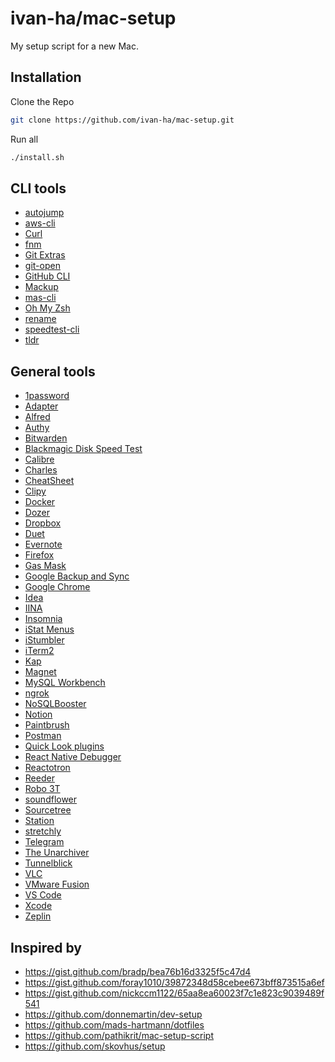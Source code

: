 # ivan-ha/mac-setup

My setup script for a new Mac.

## Installation

Clone the Repo

```sh
git clone https://github.com/ivan-ha/mac-setup.git
```

Run all

```sh
./install.sh
```

## CLI tools

- [autojump](https://github.com/wting/autojump)
- [aws-cli](https://github.com/aws/aws-cli)
- [Curl](https://github.com/curl/curl)
- [fnm](https://github.com/Schniz/fnm)
- [Git Extras](https://github.com/tj/git-extras)
- [git-open](https://github.com/paulirish/git-open)
- [GitHub CLI](https://github.com/cli/cli)
- [Mackup](https://github.com/lra/mackup)
- [mas-cli](https://github.com/mas-cli/mas)
- [Oh My Zsh](https://ohmyz.sh/)
- [rename](http://plasmasturm.org/code/rename/)
- [speedtest-cli](https://github.com/sivel/speedtest-cli)
- [tldr](https://github.com/tldr-pages/tldr)

## General tools

- [1password](https://1password.com/)
- [Adapter](https://macroplant.com/adapter)
- [Alfred](https://www.alfredapp.com/)
- [Authy](https://authy.com/)
- [Bitwarden](https://bitwarden.com/)
- [Blackmagic Disk Speed Test](https://itunes.apple.com/app/blackmagic-disk-speed-test/id425264550)
- [Calibre](https://calibre-ebook.com/)
- [Charles](https://www.charlesproxy.com/)
- [CheatSheet](https://mediaatelier.com/CheatSheet/)
- [Clipy](https://clipy-app.com/)
- [Docker](https://www.docker.com/)
- [Dozer](https://github.com/Mortennn/Dozer)
- [Dropbox](https://dropbox.com)
- [Duet](https://www.duetdisplay.com/)
- [Evernote](https://evernote.com/)
- [Firefox](https://www.mozilla.org/en-US/firefox/)
- [Gas Mask](https://github.com/2ndalpha/gasmask)
- [Google Backup and Sync](https://www.google.com/drive/download/backup-and-sync/)
- [Google Chrome](https://www.google.com/chrome/)
- [Idea](https://www.jetbrains.com/idea/)
- [IINA](https://iina.io/)
- [Insomnia](https://insomnia.rest/)
- [iStat Menus](https://bjango.com/mac/istatmenus/)
- [iStumbler](https://istumbler.net/)
- [iTerm2](https://www.iterm2.com/)
- [Kap](https://getkap.co/)
- [Magnet](http://magnet.crowdcafe.com/)
- [MySQL Workbench](https://www.mysql.com/products/workbench/)
- [ngrok](https://ngrok.com/)
- [NoSQLBooster](https://nosqlbooster.com/)
- [Notion](https://www.notion.so/)
- [Paintbrush](https://paintbrush.sourceforge.io/)
- [Postman](https://www.getpostman.com/)
- [Quick Look plugins](https://github.com/sindresorhus/quick-look-plugins)
- [React Native Debugger](https://github.com/jhen0409/react-native-debugger)
- [Reactotron](https://github.com/infinitered/reactotron)
- [Reeder](http://reederapp.com/mac/)
- [Robo 3T](https://robomongo.org/)
- [soundflower](https://github.com/mattingalls/Soundflower)
- [Sourcetree](https://www.sourcetreeapp.com/)
- [Station](https://getstation.com/)
- [stretchly](https://github.com/hovancik/stretchly)
- [Telegram](https://telegram.org/)
- [The Unarchiver](https://theunarchiver.com/)
- [Tunnelblick](https://tunnelblick.net/)
- [VLC](https://www.videolan.org/vlc/)
- [VMware Fusion](https://www.vmware.com/products/fusion.html)
- [VS Code](https://code.visualstudio.com/)
- [Xcode](https://itunes.apple.com/app/xcode/id497799835)
- [Zeplin](https://zeplin.io/)

## Inspired by

- https://gist.github.com/bradp/bea76b16d3325f5c47d4
- https://gist.github.com/foray1010/39872348d58cebee673bff873515a6ef
- https://gist.github.com/nickccm1122/65aa8ea60023f7c1e823c9039489f541
- https://github.com/donnemartin/dev-setup
- https://github.com/mads-hartmann/dotfiles
- https://github.com/pathikrit/mac-setup-script
- https://github.com/skovhus/setup
